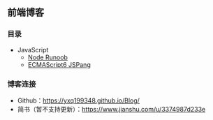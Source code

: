 ## 前端博客
### 目录
* JavaScript
  * [Node Runoob](https://www.jianshu.com/p/c42edc8310ff)
  * [ECMAScript6 JSPang](https://www.jianshu.com/p/91012adfd06d)
### 博客连接
* Github：https://yxq199348.github.io/Blog/
* 简书（暂不支持更新）：https://www.jianshu.com/u/3374987d233e